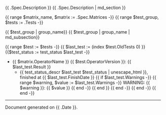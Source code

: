 
{{ .Spec.Description }}
{{ .Spec.Description | md_section }}

{{ range $matrix_name, $matrix := .Spec.Matrices -}}
{{ range $test_group, $tests := .Tests -}}

{{ $test_group | group_name}}
{{ $test_group | group_name | md_subsection}}

{{ range $test := $tests -}}
{{ $last_test := (index $test.OldTests 0) }}
{{$test_status := test_status $last_test -}}

* {{ $matrix.OperatorName }} {{ $test.OperatorVersion }}: {{ $last_test.Result }}
  - {{ test_status_descr $last_test $test_status | unescape_html }}, finished at {{ $last_test.FinishDate }}
{{ if $last_test.Warnings -}}
{{ range $warning, $value := $last_test.Warnings -}}
WARNING: {{ $warning }}: {{ $value }}
{{ end -}}
{{ end }}
{{ end -}}
{{ end -}}
{{ end -}}
---
Document generated on {{ .Date }}.
